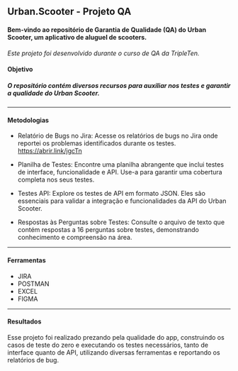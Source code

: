 ## Urban.Scooter - Projeto QA 

#### Bem-vindo ao repositório de Garantia de Qualidade (QA) do Urban Scooter, um aplicativo de aluguel de scooters. 
*Este projeto foi desenvolvido durante o curso de QA da TripleTen.* 

#### Objetivo 
##### O repositório contém diversos recursos para auxiliar nos testes e garantir a qualidade do Urban Scooter.
----
#### Metodologias

- Relatório de Bugs no Jira: Acesse os relatórios de bugs no Jira onde reportei os problemas identificados durante os testes. https://abrir.link/jgcTn

- Planilha de Testes: Encontre uma planilha abrangente que inclui testes de interface, funcionalidade e API. Use-a para garantir uma cobertura completa nos seus testes.

- Testes API: Explore os testes de API em formato JSON. Eles são essenciais para validar a integração e funcionalidades da API do Urban Scooter.

- Respostas às Perguntas sobre Testes: Consulte o arquivo de texto que contém respostas a 16 perguntas sobre testes, demonstrando conhecimento e compreensão na área.
----
#### Ferramentas  
- JIRA 
- POSTMAN
- EXCEL 
- FIGMA
---- 
#### Resultados 
Esse projeto foi realizado prezando pela qualidade do app, construindo os casos de teste do zero e executando os testes necessários, tanto de interface quanto de API, utilizando diversas ferramentas e reportando os relatórios de bug.  
